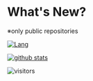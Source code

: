 # What's New?

※only public repositories

[![Lang](https://github-readme-stats.vercel.app/api/top-langs/?username=kurages&theme=dark&layout=compact&count_private=true)](https://github.com/kurages)

[![github stats](https://github-readme-stats.vercel.app/api?username=kurages&show_icons=true&theme=dark&hide=stars&count_private=true)](https://github.com/kurages)

<!--START_SECTION:waka-->
<!--END_SECTION:waka-->

![visitors](https://visitor-badge.glitch.me/badge?page_id=page.id)